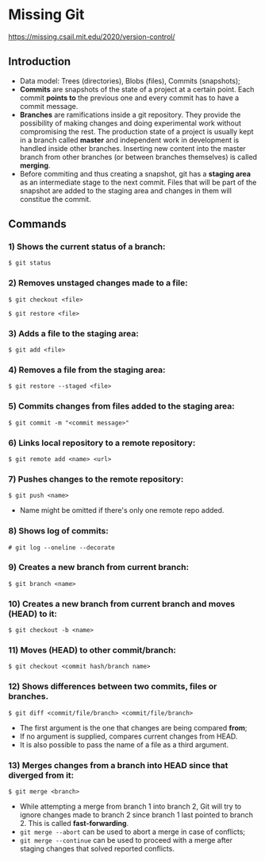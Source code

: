 # Missing Git
https://missing.csail.mit.edu/2020/version-control/

## Introduction

* Data model: Trees (directories), Blobs (files), Commits (snapshots);
* <b>Commits</b> are snapshots of the state of a project at a certain point. Each commit <b>points to</b> the previous one and every commit has to have a commit message.
* <b>Branches</b> are ramifications inside a git repository. They provide the possibility of making changes and doing experimental work without compromising the rest. The production state of a project is usually kept in a branch called <b>master</b> and independent work in development is handled inside other branches. Inserting new content into the master branch from other branches (or between branches themselves) is called <b>merging</b>.
* Before commiting and thus creating a snapshot, git has a <b>staging area</b> as an intermediate stage to the next commit. Files that will be part of the snapshot are added to the staging area and changes in them will constitue the commit.

## Commands

### 1) Shows the current status of a branch:
```
$ git status
```

### 2) Removes unstaged changes made to a file:
```
$ git checkout <file>
```
```
$ git restore <file>
```

### 3) Adds a file to the staging area:
```
$ git add <file>
```

### 4) Removes a file from the staging area:
```
$ git restore --staged <file>
```

### 5) Commits changes from files added to the staging area:
```
$ git commit -m "<commit message>"
```

### 6) Links local repository to a remote repository:
```
$ git remote add <name> <url>
```

### 7) Pushes changes to the remote repository:
```
$ git push <name>
```

* Name might be omitted if there's only one remote repo added.

### 8) Shows log of commits:
```
# git log --oneline --decorate
```

### 9) Creates a new branch from current branch:
```
$ git branch <name>
```

### 10) Creates a new branch from current branch and moves (HEAD) to it:
```
$ git checkout -b <name>
```

### 11) Moves (HEAD) to other commit/branch:
```
$ git checkout <commit hash/branch name>
```

### 12) Shows differences between two commits, files or branches.

```
$ git diff <commit/file/branch> <commit/file/branch>
```

* The first argument is the one that changes are being compared <b>from</b>;
* If no argument is supplied, compares current changes from HEAD.
* It is also possible to pass the name of a file as a third argument.

### 13) Merges changes from a branch into HEAD since that diverged from it:

```
$ git merge <branch>
```

* While attempting a merge from branch 1 into branch 2, Git will try to ignore changes made to branch 2 since branch 1 last pointed to branch 2. This is called <b>fast-forwarding</b>.
* `git merge --abort` can be used to abort a merge in case of conflicts;
* `git merge --continue` can be used to proceed with a merge after staging changes that solved reported conflicts.
